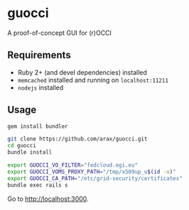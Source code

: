 # guocci
A proof-of-concept GUI for (r)OCCI

## Requirements
* Ruby 2+ (and devel dependencies) installed
* `memcached` installed and running on `localhost:11211`
* `nodejs` installed

## Usage
```bash
gem install bundler
```
```bash
git clone https://github.com/arax/guocci.git
cd guocci
bundle install
```
```bash
export GUOCCI_VO_FILTER="fedcloud.egi.eu"
export GUOCCI_VOMS_PROXY_PATH="/tmp/x509up_u$(id -u)"
export GUOCCI_CA_PATH="/etc/grid-security/certificates"
bundle exec rails s
```
Go to [http://localhost:3000](http://localhost:3000).

